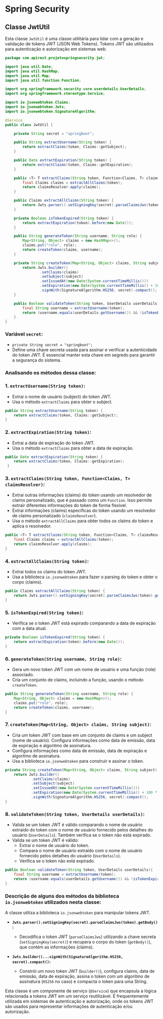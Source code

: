# Spring Security

## Classe JwtUtil

Esta classe `JwtUtil` é uma classe utilitária para lidar com a geração e validação de tokens JWT (JSON Web Tokens). Tokens JWT são utilizados para autenticação e autorização em sistemas web.

```java
package com.apirest.projetospringsecurity.jwt;

import java.util.Date;
import java.util.HashMap;
import java.util.Map;
import java.util.function.Function;

import org.springframework.security.core.userdetails.UserDetails;
import org.springframework.stereotype.Service;

import io.jsonwebtoken.Claims;
import io.jsonwebtoken.Jwts;
import io.jsonwebtoken.SignatureAlgorithm;

@Service
public class JwtUtil {

    private String secret = "springboot";

    public String extractUsername(String token) {
        return extractClaims(token, Claims::getSubject);
    }

    public Date extractExpiration(String token) {
        return extractClaims(token, Claims::getExpiration);
    }

    public <T> T extractClaims(String token, Function<Claims, T> claimsResolver) {
        final Claims claims = extractAllClaims(token);
        return claimsResolver.apply(claims);
    }

    public Claims extractAllClaims(String token) {
        return Jwts.parser().setSigningKey(secret).parseClaimsJws(token).getBody();
    }

    private Boolean isTokenExpired(String token) {
        return extractExpiration(token).before(new Date());
    }

    public String generateToken(String username, String role) {
        Map<String, Object> claims = new HashMap<>();
        claims.put("role", role);
        return createToken(claims, username);
    }

    private String createToken(Map<String, Object> claims, String subject) {
        return Jwts.builder()
                .setClaims(claims)
                .setSubject(subject)
                .setIssuedAt(new Date(System.currentTimeMillis()))
                .setExpiration(new Date(System.currentTimeMillis() + 100 * 60 * 60 * 10))
                .signWith(SignatureAlgorithm.HS256, secret).compact();
    }

    public Boolean validateToken(String token, UserDetails userDetails){
        final String username = extractUsername(token);
        return (username.equals(userDetails.getUsername()) && !isTokenExpired(token));
    }
}

```

### **Variável `secret`:**
   - `private String secret = "springboot";`
   - Define uma chave secreta usada para assinar e verificar a autenticidade do token JWT. É essencial manter esta chave em segredo para garantir a segurança do sistema.

### Analisando os métodos dessa classe:

### 1. **`extractUsername(String token)`:**
   - Extrai o nome de usuário (subject) do token JWT.
   - Usa o método `extractClaims` para obter o subject.

```java
public String extractUsername(String token) {
    return extractClaims(token, Claims::getSubject);
}
```

### 2. **`extractExpiration(String token)`:**
   - Extrai a data de expiração do token JWT.
   - Usa o método `extractClaims` para obter a data de expiração.

```java
public Date extractExpiration(String token) {
    return extractClaims(token, Claims::getExpiration);
 }
```

### 3. **`extractClaims(String token, Function<Claims, T> claimsResolver)`:**
   - Extrai outras informações (claims) do token usando um resolvedor de claims personalizado, que é passado como um `Function`. Isso permite extrair diferentes informações do token de forma flexível.
   - Extrai informações (claims) específicas do token usando um resolvedor de claims personalizado (`claimsResolver`).
   - Usa o método `extractAllClaims` para obter todos os claims do token e aplica o resolvedor.

```java
public <T> T extractClaims(String token, Function<Claims, T> claimsResolver) {
    final Claims claims = extractAllClaims(token);
    return claimsResolver.apply(claims);
}
```

### 4. **`extractAllClaims(String token)`:**
   - Extrai todos os claims do token JWT.
   - Usa a biblioteca `io.jsonwebtoken` para fazer o parsing do token e obter o corpo (claims).

```java
public Claims extractAllClaims(String token) {
    return Jwts.parser().setSigningKey(secret).parseClaimsJws(token).getBody();
}
```

### 5. **`isTokenExpired(String token)`:**
   - Verifica se o token JWT está expirado comparando a data de expiração com a data atual.

```java
private Boolean isTokenExpired(String token) {
    return extractExpiration(token).before(new Date());
}
```

### 6. **`generateToken(String username, String role)`:**
   - Gera um novo token JWT com um nome de usuário e uma função (role) associado.
   - Cria um conjunto de claims, incluindo a função, usando o método `createToken`.

```java
public String generateToken(String username, String role) {
    Map<String, Object> claims = new HashMap<>();
    claims.put("role", role);
    return createToken(claims, username);
}
```

### 7. **`createToken(Map<String, Object> claims, String subject)`:**
   - Cria um token JWT com base em um conjunto de claims e um subject (nome de usuário). Configura informações como data de emissão, data de expiração e algoritmo de assinatura.
   - Configura informações como data de emissão, data de expiração e algoritmo de assinatura.
   - Usa a biblioteca `io.jsonwebtoken` para construir e assinar o token.

```java
private String createToken(Map<String, Object> claims, String subject) {
    return Jwts.builder()
            .setClaims(claims)
            .setSubject(subject)
            .setIssuedAt(new Date(System.currentTimeMillis()))
            .setExpiration(new Date(System.currentTimeMillis() + 100 * 60 * 60 * 10))
            .signWith(SignatureAlgorithm.HS256, secret).compact();
}
```

### 8. **`validateToken(String token, UserDetails userDetails)`:**
   - Valida se um token JWT é válido comparando o nome de usuário extraído do token com o nome de usuário fornecido pelos detalhes do usuário (`UserDetails`). Também verifica se o token não está expirado.
   - Valida se um token JWT é válido:
      - Extrai o nome de usuário do token.
      - Compara o nome de usuário extraído com o nome de usuário fornecido pelos detalhes do usuário (`UserDetails`).
      - Verifica se o token não está expirado.

```java
public Boolean validateToken(String token, UserDetails userDetails){
    final String username = extractUsername(token);
    return (username.equals(userDetails.getUsername()) && !isTokenExpired(token));
}
```

### Descrição de alguns dos métodos da biblioteca `io.jsonwebtoken` utilizados nesta classe:

A classe utiliza a biblioteca `io.jsonwebtoken` para manipular tokens JWT. 

- **`Jwts.parser().setSigningKey(secret).parseClaimsJws(token).getBody()`:**
   - Decodifica o token JWT (`parseClaimsJws`) utilizando a chave secreta (`setSigningKey(secret)`) e recupera o corpo do token (`getBody()`), que contém as informações (claims).

- **`Jwts.builder()...signWith(SignatureAlgorithm.HS256, secret).compact()`:**
   - Constrói um novo token JWT (`builder()`), configura claims, data de emissão, data de expiração, assina o token com um algoritmo de assinatura (`HS256` no caso) e compacta o token para uma String.

Esta classe é um componente de serviço (`@Service`) que encapsula a lógica relacionada a tokens JWT em um serviço reutilizável. É frequentemente utilizada em sistemas de autenticação e autorização, onde os tokens JWT são usados para representar informações de autenticação e/ou autorização.